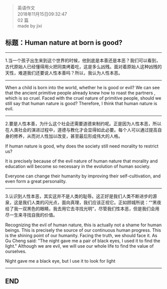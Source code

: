 > 英语作文  
> 2018年11月15日09:32:47         
> 02 篇  
>made by jixi

##  标题：Human nature at born is good?


----------

1.当一个孩子出生来到这个世界的时候，他到底是本善还是本恶？我们可以看到，古代原始人已经懂得用火把同类烤着吃，这是多么凶残。面对着原始人这种凶残的天性，难道我们还要说人性本善吗？所以，我认为人性本恶。


----------

When a child is born into the world, whether he is good or evil? We can see that the ancient primitive people already knew how to roast the partners , which is so cruel. Faced with the cruel nature of primitive people, should we still say that human nature is good? Therefore, I think that human nature is evil.

----------

2.要是人性本善，为什么这个社会还需要道德来制约呢。正是因为人性本恶，所以在人类社会的演进过程中，道德与教化才会显得如此必要。每个人可以通过提高自身的修养，从而对人性加以改变，甚至最后形成伟大的人格。


If human nature is good, why does the society still need morality to restrict us? 

It is precisely because of the evil nature of human nature that morality and education will become so necessary in the evolution of human society. 

Everyone can change their humanity by improving their self-cultivation, and even form a great personality.



----------
3.认识到人性本恶，其实这并不是人类的耻辱。这正好是我们人类不断进步的源泉，这是我们人类的闪光点，面向真理，我们应该正视它。正如顾城所说：““黑夜给了我一双黑色的眼睛，我去用它去寻找光明”，尽管我们性本恶，但是我们会用尽一生来寻找自我的价值。

Recognizing the evil of human nature, this is actually not a shame for human beings. This is precisely the source of our continuous human progress. This is the shining point of our humanity. Facing the truth, we should face it. As Gu Cheng said: "The night gave me a pair of black eyes, I used it to find the light." Although we are evil, we will use our whole life to find the value of ourselves.



Night gave me a black eye, but I use it to look for light

----------
## END

